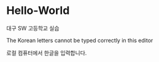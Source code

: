 # Hello-World
대구 SW 고등학교 실습

The Korean letters cannot be typed correctly in this editor

로컬 컴퓨터에서 한글을 입력합니다.
